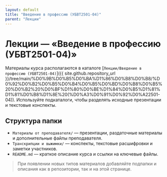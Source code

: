 ```yaml
---
layout: default
title: "Введение в профессию (УБВТ2501-04)"
parent: "Лекции"
---
```


# Лекции — «Введение в профессию (УБВТ2501-04)»

Материалы курса располагаются в каталоге [`Лекции/Введение в профессию (УБВТ2501-04)`]({{ site.github.repository_url }}/tree/main/%D0%9B%D0%B5%D0%BA%D1%86%D0%B8%D0%B8/%D0%92%D0%B2%D0%B5%D0%B4%D0%B5%D0%BD%D0%B8%D0%B5%20%D0%B2%20%D0%BF%D1%80%D0%BE%D1%84%D0%B5%D1%81%D1%81%D0%B8%D1%8E%20(%D0%A3%D0%91%D0%92%D0%A22501-04)). Используйте подкаталоги, чтобы разделять исходные презентации и текстовые конспекты.

## Структура папки

- `Материалы от преподавателя/` — презентации, раздаточные материалы и дополнительные файлы преподавателя.
- `Транскрипции и выжимки/` — конспекты, текстовые расшифровки и заметки участников.
- `README.md` — краткое описание курса и ссылки на ключевые файлы.

> При появлении новых типов материалов добавляйте подпапки и описания как в репозитории, так и на этой странице.

